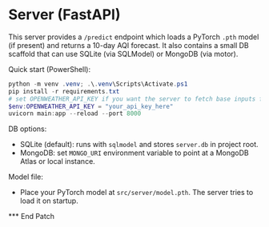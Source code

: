 # Server (FastAPI)

This server provides a `/predict` endpoint which loads a PyTorch `.pth` model (if present) and returns a 10-day AQI forecast. It also contains a small DB scaffold that can use SQLite (via SQLModel) or MongoDB (via motor).

Quick start (PowerShell):

```powershell
python -m venv .venv; .\.venv\Scripts\Activate.ps1
pip install -r requirements.txt
# set OPENWEATHER_API_KEY if you want the server to fetch base inputs from OpenWeather
$env:OPENWEATHER_API_KEY = "your_api_key_here"
uvicorn main:app --reload --port 8000
```

DB options:
- SQLite (default): runs with `sqlmodel` and stores `server.db` in project root.
- MongoDB: set `MONGO_URI` environment variable to point at a MongoDB Atlas or local instance.

Model file:
- Place your PyTorch model at `src/server/model.pth`. The server tries to load it on startup.

*** End Patch